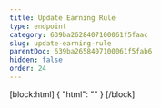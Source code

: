 ```yaml
---
title: Update Earning Rule
type: endpoint
category: 639ba2628407100061f5faac
slug: update-earning-rule
parentDoc: 639ba2658407100061f5fab6
hidden: false
order: 24
---
```

[block:html]
{
  "html": "<style>\n.LanguagePicker-divider { \n  display: none; }\n</style>"
}
[/block]